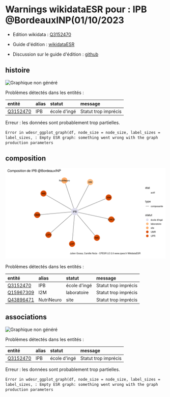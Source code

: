Warnings wikidataESR pour : IPB @BordeauxINP(01/10/2023
================

- Edition wikidata : [Q3152470](https://www.wikidata.org/wiki/Q3152470)
- Guide d'édition : [wikidataESR](https://github.com/cpesr/wikidataESR/)

- Discussion sur le guide d'édition : [github](https://github.com/cpesr/wikidataESR/issues)



## histoire 

![Graphique non généré](Q3152470-histoire.png) 

Problèmes détectés dans les entités :

|entité                                             |alias |statut       |message              |
|:--------------------------------------------------|:-----|:------------|:--------------------|
|[Q3152470](https://www.wikidata.org/wiki/Q3152470) |IPB   |école d'ingé |Statut trop imprécis |

 


Erreur : les données sont probablement trop partielles.
```
Error in wdesr_ggplot_graph(df, node_size = node_size, label_sizes = label_sizes, : Empty ESR graph: something went wrong with the graph production parameters

``` 



## composition 

![Graphique non généré](Q3152470-composition.png) 

Problèmes détectés dans les entités :

|entité                                               |alias      |statut       |message              |
|:----------------------------------------------------|:----------|:------------|:--------------------|
|[Q3152470](https://www.wikidata.org/wiki/Q3152470)   |IPB        |école d'ingé |Statut trop imprécis |
|[Q15967309](https://www.wikidata.org/wiki/Q15967309) |I2M        |laboratoire  |Statut trop imprécis |
|[Q43896471](https://www.wikidata.org/wiki/Q43896471) |NutriNeuro |site         |Statut trop imprécis |

 



## associations 

![Graphique non généré](Q3152470-associations.png) 

Problèmes détectés dans les entités :

|entité                                             |alias |statut       |message              |
|:--------------------------------------------------|:-----|:------------|:--------------------|
|[Q3152470](https://www.wikidata.org/wiki/Q3152470) |IPB   |école d'ingé |Statut trop imprécis |

 


Erreur : les données sont probablement trop partielles.
```
Error in wdesr_ggplot_graph(df, node_size = node_size, label_sizes = label_sizes, : Empty ESR graph: something went wrong with the graph production parameters

``` 

